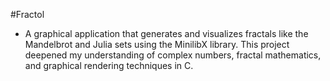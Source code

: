 #Fractol

- A graphical application that generates and visualizes fractals like the Mandelbrot and Julia sets using the MinilibX library. 
This project deepened my understanding of complex numbers, fractal mathematics, and graphical rendering techniques in C.

